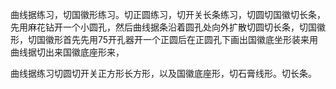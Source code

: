 曲线据练习，切国徽形练习。切正圆练习，切开关长条练习，切圆切国徽切长条，先用麻花钻开一个小圆孔，然后曲线据条沿着圆孔处向外扩散切圆切长条，切国徽形，切国徽形首先先用75开孔器开一个正圆后在正圆孔下画出国徽底坐形装来用曲线据切出来国徽底座形来，


曲线据练习切圆切开关正方形长方形，以及国徽底座形，切石膏线形。切长条。





